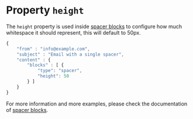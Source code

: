 # Property `height`

The `height` property is used inside [spacer blocks](copernica-docs:ResponsiveEmail/json/block-spacer)
to configure how much whitespace it should represent, this will default to 50px.

```javascript
{
    "from" : "info@example.com",
    "subject" : "Email with a single spacer",
    "content" : {
        "blocks" : [ {
            "type": "spacer",
            "height": 50
        } ]
    }
}
```

For more information and more examples, please check the documentation
of [spacer blocks](copernica-docs:ResponsiveEmail/json/block-spacer).
